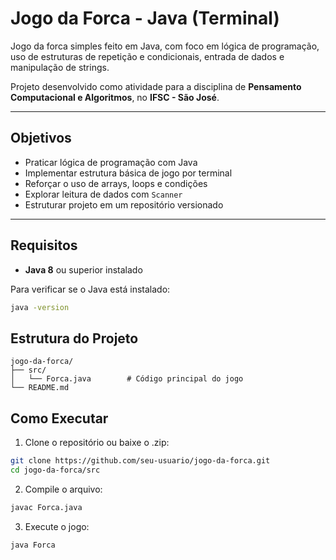 # Jogo da Forca - Java (Terminal)

Jogo da forca simples feito em Java, com foco em lógica de programação, uso de estruturas de repetição e condicionais, entrada de dados e manipulação de strings.

Projeto desenvolvido como atividade para a disciplina de **Pensamento Computacional e Algoritmos**, no **IFSC - São José**.

---

## Objetivos

- Praticar lógica de programação com Java  
- Implementar estrutura básica de jogo por terminal  
- Reforçar o uso de arrays, loops e condições  
- Explorar leitura de dados com `Scanner`  
- Estruturar projeto em um repositório versionado  

---

## Requisitos

- **Java 8** ou superior instalado

Para verificar se o Java está instalado:

```bash
java -version
```

## Estrutura do Projeto
```text
jogo-da-forca/
├── src/
│   └── Forca.java        # Código principal do jogo
└── README.md
```

## Como Executar
1. Clone o repositório ou baixe o .zip:
```bash
git clone https://github.com/seu-usuario/jogo-da-forca.git
cd jogo-da-forca/src
```
2. Compile o arquivo:
```bash
javac Forca.java
```
3. Execute o jogo:
```bash
java Forca
```




